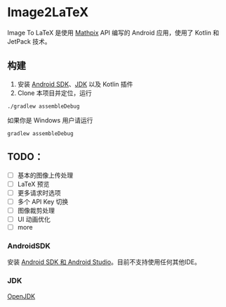 # Image2LaTeX

Image To LaTeX 是使用 [Mathpix](https://mathpix.com/) API 编写的 Android 应用，使用了 Kotlin 和 JetPack 技术。

## 构建

1. 安装 [Android SDK](#AndroidSDK)、[JDK](#JDK) 以及 Kotlin 插件
2. Clone 本项目并定位，运行

```shell
./gradlew assembleDebug
```

如果你是 Windows 用户请运行

```shell
gradlew assembleDebug
```

## TODO：

- [ ] 基本的图像上传处理
- [ ] LaTeX 预览
- [ ] 更多请求时选项
- [ ] 多个 API Key 切换
- [ ] 图像裁剪处理
- [ ] UI 动画优化
- [ ] more

### AndroidSDK

安装 [Android SDK 和 Android Studio](https://developer.android.com/studio/)。目前不支持使用任何其他IDE。

### JDK

[OpenJDK](https://jdk.java.net/jmc/8/)
